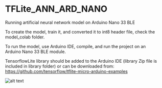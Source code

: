 # TFLite_ANN_ARD_NANO
Running artificial neural network model on Arduino Nano 33 BLE    

To create the model, train it, and converted it to int8 header file, check the model_colab folder.    

To run the model, use Arduino IDE, compile, and run the project on an Arduino Nano 33 BLE module.

TensorflowLite library should be added to the Arduino IDE (library Zip file is included in library folder) or can be downloaded from: https://github.com/tensorflow/tflite-micro-arduino-examples     

![alt text](images/arduino_nano_33.png)


 
